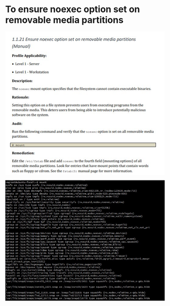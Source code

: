 # To ensure noexec option set on removable media partitions

![noexec option set on removable media partitions](/image%20space/ensure%20noexec%20option%20is%20set%20on%20removable%20media%20main.jpg)

![noexec option set on removable media partitions](/image%20space/ensure%20noexec%20option%20is%20set%20on%20removable%20media.jpg)